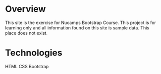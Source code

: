 # Overview
This site is the exercise for Nucamps Bootstrap Course. This project is for learning only and all information found on this site is sample data. This place does not exist.

# Technologies
HTML
CSS
Bootstrap
